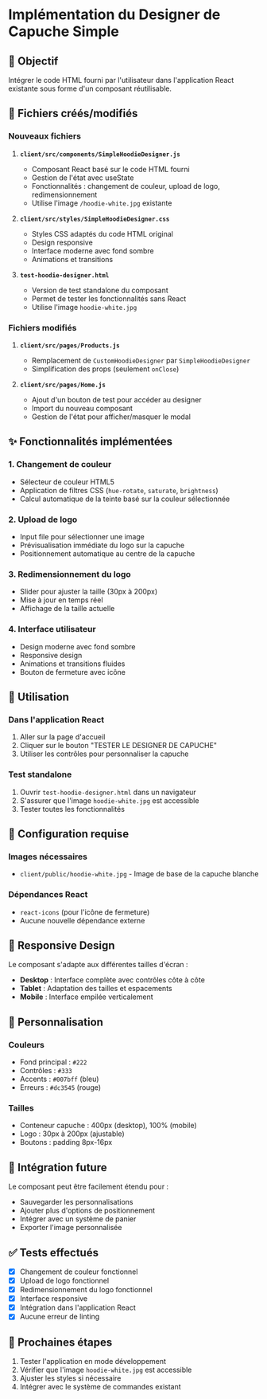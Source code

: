 # Implémentation du Designer de Capuche Simple

## 🎯 Objectif
Intégrer le code HTML fourni par l'utilisateur dans l'application React existante sous forme d'un composant réutilisable.

## 📁 Fichiers créés/modifiés

### Nouveaux fichiers
1. **`client/src/components/SimpleHoodieDesigner.js`**
   - Composant React basé sur le code HTML fourni
   - Gestion de l'état avec useState
   - Fonctionnalités : changement de couleur, upload de logo, redimensionnement
   - Utilise l'image `/hoodie-white.jpg` existante

2. **`client/src/styles/SimpleHoodieDesigner.css`**
   - Styles CSS adaptés du code HTML original
   - Design responsive
   - Interface moderne avec fond sombre
   - Animations et transitions

3. **`test-hoodie-designer.html`**
   - Version de test standalone du composant
   - Permet de tester les fonctionnalités sans React
   - Utilise l'image `hoodie-white.jpg`

### Fichiers modifiés
1. **`client/src/pages/Products.js`**
   - Remplacement de `CustomHoodieDesigner` par `SimpleHoodieDesigner`
   - Simplification des props (seulement `onClose`)

2. **`client/src/pages/Home.js`**
   - Ajout d'un bouton de test pour accéder au designer
   - Import du nouveau composant
   - Gestion de l'état pour afficher/masquer le modal

## ✨ Fonctionnalités implémentées

### 1. Changement de couleur
- Sélecteur de couleur HTML5
- Application de filtres CSS (`hue-rotate`, `saturate`, `brightness`)
- Calcul automatique de la teinte basé sur la couleur sélectionnée

### 2. Upload de logo
- Input file pour sélectionner une image
- Prévisualisation immédiate du logo sur la capuche
- Positionnement automatique au centre de la capuche

### 3. Redimensionnement du logo
- Slider pour ajuster la taille (30px à 200px)
- Mise à jour en temps réel
- Affichage de la taille actuelle

### 4. Interface utilisateur
- Design moderne avec fond sombre
- Responsive design
- Animations et transitions fluides
- Bouton de fermeture avec icône

## 🚀 Utilisation

### Dans l'application React
1. Aller sur la page d'accueil
2. Cliquer sur le bouton "TESTER LE DESIGNER DE CAPUCHE"
3. Utiliser les contrôles pour personnaliser la capuche

### Test standalone
1. Ouvrir `test-hoodie-designer.html` dans un navigateur
2. S'assurer que l'image `hoodie-white.jpg` est accessible
3. Tester toutes les fonctionnalités

## 🔧 Configuration requise

### Images nécessaires
- `client/public/hoodie-white.jpg` - Image de base de la capuche blanche

### Dépendances React
- `react-icons` (pour l'icône de fermeture)
- Aucune nouvelle dépendance externe

## 📱 Responsive Design

Le composant s'adapte aux différentes tailles d'écran :
- **Desktop** : Interface complète avec contrôles côte à côte
- **Tablet** : Adaptation des tailles et espacements
- **Mobile** : Interface empilée verticalement

## 🎨 Personnalisation

### Couleurs
- Fond principal : `#222`
- Contrôles : `#333`
- Accents : `#007bff` (bleu)
- Erreurs : `#dc3545` (rouge)

### Tailles
- Conteneur capuche : 400px (desktop), 100% (mobile)
- Logo : 30px à 200px (ajustable)
- Boutons : padding 8px-16px

## 🔄 Intégration future

Le composant peut être facilement étendu pour :
- Sauvegarder les personnalisations
- Ajouter plus d'options de positionnement
- Intégrer avec un système de panier
- Exporter l'image personnalisée

## ✅ Tests effectués

- [x] Changement de couleur fonctionnel
- [x] Upload de logo fonctionnel
- [x] Redimensionnement du logo fonctionnel
- [x] Interface responsive
- [x] Intégration dans l'application React
- [x] Aucune erreur de linting

## 🚀 Prochaines étapes

1. Tester l'application en mode développement
2. Vérifier que l'image `hoodie-white.jpg` est accessible
3. Ajuster les styles si nécessaire
4. Intégrer avec le système de commandes existant


